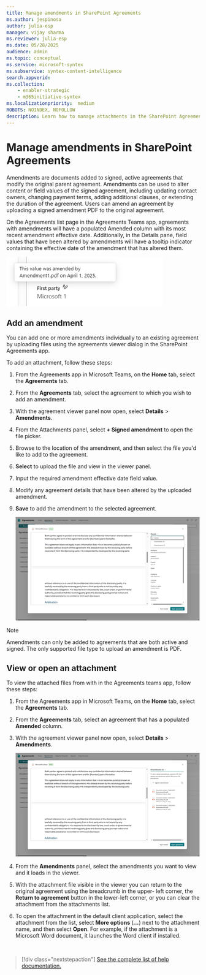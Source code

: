 ```yaml
---
title: Manage amendments in SharePoint Agreements
ms.author: jespinosa
author: julia-esp
manager: vijay sharma
ms.reviewer: julia-esp
ms.date: 05/28/2025
audience: admin
ms.topic: conceptual
ms.service: microsoft-syntex
ms.subservice: syntex-content-intelligence
search.appverid: 
ms.collection: 
    - enabler-strategic
    - m365initiative-syntex
ms.localizationpriority:  medium
ROBOTS: NOINDEX, NOFOLLOW
description: Learn how to manage attachments in the SharePoint Agreements solution.
---
```


# Manage amendments in SharePoint Agreements

Amendments are documents added to signed, active agreements that modify the original parent agreement. Amendments can be used to alter content or field values of the signed agreement, including updating contact owners, changing payment terms, adding additional clauses, or extending the duration of the agreement. Users can amend an agreement by uploading a signed amendment PDF to the original agreement.

On the Agreements list page in the Agreements Teams app, agreements with amendments will have a populated Amended column with its most recent amendment effective date. Additionally, in the Details pane, field values that have been altered by amendments will have a tooltip indicator containing the effective date of the amendment that has altered them. 

![A screenshot of the agreement viewer page.](../../media/content-understanding/agreements-amendments1.png)

## Add an amendment

You can add one or more amendments individually to an existing agreement by uploading files using the agreements viewer dialog in the SharePoint Agreements app.

To add an attachment, follow these steps:

1. From the Agreements app in Microsoft Teams, on the **Home** tab, select the **Agreements** tab.

2. From the **Agreements** tab, select the agreement to which you wish to add an amendment.

3. With the agreement viewer panel now open, select **Details** > **Amendments**.

4. From the Attachments panel, select **+ Signed amendment** to open the file picker.

5. Browse to the location of the amendment, and then select the file you'd like to add to the agreement.

6. **Select** to upload the file and view in the viewer panel.

7. Input the required amendment effective date field value.

8. Modify any agreement details that have been altered by the uploaded amendment.

9. **Save** to add the amendment to the selected agreement.

    ![A screenshot of the agreement viewer page.](../../media/content-understanding/agreements-detailsdropdown.png)

> [!NOTE]
> Amendments can only be added to agreements that are both active and signed.
> The only supported file type to upload an amendment is PDF.

## View or open an attachment

To view the attached files from with in the Agreements teams app, follow these steps:

1. From the Agreements app in Microsoft Teams, on the **Home** tab, select the **Agreements** tab.

2. From the **Agreements** tab, select an agreement that has a populated **Amended** column.

3. With the agreement viewer panel now open, select **Details** > **Amendments**.

   ![A screenshot of the agreement viewer page.](../../media/content-understanding/agreements-amendmentspanel.png)

4. From the **Amendments** panel, select the amendments you want to view and it loads in the viewer.

5. With the attachment file visible in the viewer you can return to the original agreement using the breadcrumb in the upper- left corner, the **Return to agreement** button in the lower-left corner, or you can clear the attachment from the attachments list.

6. To open the attachment in the default client application, select the attachment from the list, select **More options** (***...***) next to the attachment name, and then select **Open**. For example, if the attachment is a Microsoft Word document, it launches the Word client if installed.

<br>

> [!div class="nextstepaction"]
> [See the complete list of help documentation.](agreements-overview.md#help-documentation)
